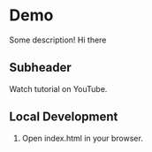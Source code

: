 # Demo

Some description!
Hi there
## Subheader

Watch tutorial on YouTube.

## Local Development

1. Open index.html in your browser.
